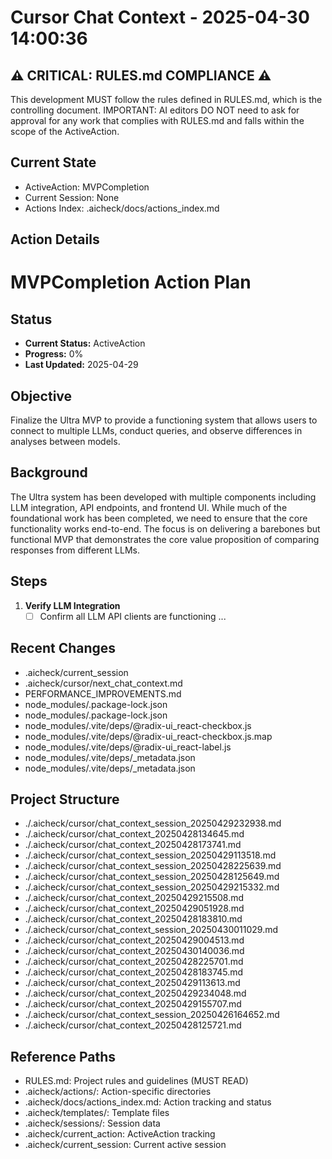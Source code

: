 # Cursor Chat Context - 2025-04-30 14:00:36

## ⚠️ CRITICAL: RULES.md COMPLIANCE ⚠️
This development MUST follow the rules defined in RULES.md, which is the controlling document.
IMPORTANT: AI editors DO NOT need to ask for approval for any work that complies with RULES.md and falls within the scope of the ActiveAction.

## Current State
- ActiveAction: MVPCompletion
- Current Session: None
- Actions Index: .aicheck/docs/actions_index.md

## Action Details
# MVPCompletion Action Plan

## Status

- **Current Status:** ActiveAction
- **Progress:** 0%
- **Last Updated:** 2025-04-29

## Objective

Finalize the Ultra MVP to provide a functioning system that allows users to connect to multiple LLMs, conduct queries, and observe differences in analyses between models.

## Background

The Ultra system has been developed with multiple components including LLM integration, API endpoints, and frontend UI. While much of the foundational work has been completed, we need to ensure that the core functionality works end-to-end. The focus is on delivering a barebones but functional MVP that demonstrates the core value proposition of comparing responses from different LLMs.

## Steps

1. **Verify LLM Integration**
   - [ ] Confirm all LLM API clients are functioning
...

## Recent Changes
- .aicheck/current_session
- .aicheck/cursor/next_chat_context.md
- PERFORMANCE_IMPROVEMENTS.md
- node_modules/.package-lock.json
- node_modules/.package-lock.json
- node_modules/.vite/deps/@radix-ui_react-checkbox.js
- node_modules/.vite/deps/@radix-ui_react-checkbox.js.map
- node_modules/.vite/deps/@radix-ui_react-label.js
- node_modules/.vite/deps/_metadata.json
- node_modules/.vite/deps/_metadata.json

## Project Structure
- ./.aicheck/cursor/chat_context_session_20250429232938.md
- ./.aicheck/cursor/chat_context_20250428134645.md
- ./.aicheck/cursor/chat_context_20250428173741.md
- ./.aicheck/cursor/chat_context_session_20250429113518.md
- ./.aicheck/cursor/chat_context_session_20250428225639.md
- ./.aicheck/cursor/chat_context_session_20250428125649.md
- ./.aicheck/cursor/chat_context_session_20250429215332.md
- ./.aicheck/cursor/chat_context_20250429215508.md
- ./.aicheck/cursor/chat_context_20250429051928.md
- ./.aicheck/cursor/chat_context_20250428183810.md
- ./.aicheck/cursor/chat_context_session_20250430011029.md
- ./.aicheck/cursor/chat_context_20250429004513.md
- ./.aicheck/cursor/chat_context_20250430140036.md
- ./.aicheck/cursor/chat_context_20250428225701.md
- ./.aicheck/cursor/chat_context_20250428183745.md
- ./.aicheck/cursor/chat_context_20250429113613.md
- ./.aicheck/cursor/chat_context_20250429234048.md
- ./.aicheck/cursor/chat_context_20250429155707.md
- ./.aicheck/cursor/chat_context_session_20250426164652.md
- ./.aicheck/cursor/chat_context_20250428125721.md

## Reference Paths
- RULES.md: Project rules and guidelines (MUST READ)
- .aicheck/actions/: Action-specific directories
- .aicheck/docs/actions_index.md: Action tracking and status
- .aicheck/templates/: Template files
- .aicheck/sessions/: Session data
- .aicheck/current_action: ActiveAction tracking
- .aicheck/current_session: Current active session
